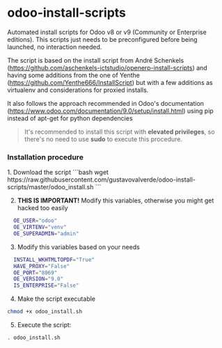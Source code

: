 # odoo-install-scripts
Automated install scripts for Odoo v8 or v9 (Community or Enterprise editions). This scripts just needs to be preconfigured before being launched, no interaction needed. 

The script is based on the install script from André Schenkels (https://github.com/aschenkels-ictstudio/openerp-install-scripts) and having some additions from the one of Yenthe (https://github.com/Yenthe666/InstallScript) but with a few additions as virtualenv and considerations for proxied installs. 

It also follows the approach recommended in Odoo's documentation (https://www.odoo.com/documentation/9.0/setup/install.html) using pip instead of apt-get for python dependencies

> It's recommended to install this script with **elevated privileges**, so there's no need to use **sudo** to execute this procedure.

<h3>Installation procedure</h3>
1.  Download the script
  ```bash
  wget https://raw.githubusercontent.com/gustavovalverde/odoo-install-scripts/master/odoo_install.sh
  ```

2.  **THIS IS IMPORTANT!** Modify this variables, otherwise you might get hacked too easily
  ```bash
    OE_USER="odoo"
    OE_VIRTENV="venv"
    OE_SUPERADMIN="admin"
  ```

3.  Modify this variables based on your needs
  ```bash
    INSTALL_WKHTMLTOPDF="True"
    HAVE_PROXY="False" 
    OE_PORT="8069"
    OE_VERSION="9.0"
    IS_ENTERPRISE="False"
```

4.  Make the script executable
  ```bash
  chmod +x odoo_install.sh
  ```

5. Execute the script:
  ```bash
  . odoo_install.sh
  ```
